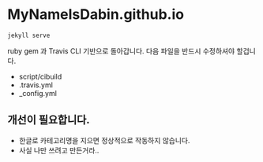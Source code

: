 # MyNameIsDabin.github.io

```
jekyll serve
```
ruby gem 과 Travis CLI 기반으로 돌아갑니다. 다음 파일을 반드시 수정하셔야 할겁니다.
  - script/cibuild
  - .travis.yml
  - _config.yml


## 개선이 필요합니다.

- 한글로 카테고리명을 지으면 정상적으로 작동하지 않습니다. 
- 사실 나만 쓰려고 만든거라.. 